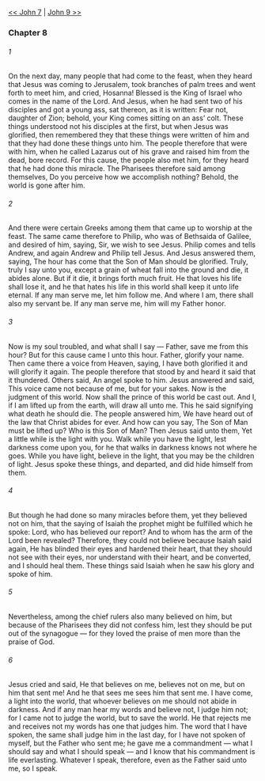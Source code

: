 [<< John 7](John%207.md)  |  [John 9 >>](John%209.md)

### Chapter 8
###### 1
On the next day, many people that had come to the feast, when they heard that Jesus was coming to Jerusalem, took branches of palm trees and went forth to meet him, and cried, Hosanna! Blessed is the King of Israel who comes in the name of the Lord. And Jesus, when he had sent two of his disciples and got a young ass, sat thereon, as it is written: Fear not, daughter of Zion; behold, your King comes sitting on an ass’ colt. These things understood not his disciples at the first, but when Jesus was glorified, then remembered they that these things were written of him and that they had done these things unto him. The people therefore that were with him, when he called Lazarus out of his grave and raised him from the dead, bore record. For this cause, the people also met him, for they heard that he had done this miracle. The Pharisees therefore said among themselves, Do you perceive how we accomplish nothing? Behold, the world is gone after him.

###### 2
And there were certain Greeks among them that came up to worship at the feast. The same came therefore to Philip, who was of Bethsaida of Galilee, and desired of him, saying, Sir, we wish to see Jesus. Philip comes and tells Andrew, and again Andrew and Philip tell Jesus. And Jesus answered them, saying, The hour has come that the Son of Man should be glorified. Truly, truly I say unto you, except a grain of wheat fall into the ground and die, it abides alone. But if it die, it brings forth much fruit. He that loves his life shall lose it, and he that hates his life in this world shall keep it unto life eternal. If any man serve me, let him follow me. And where I am, there shall also my servant be. If any man serve me, him will my Father honor.

###### 3
Now is my soul troubled, and what shall I say — Father, save me from this hour? But for this cause came I unto this hour. Father, glorify your name. Then came there a voice from Heaven, saying, I have both glorified it and will glorify it again. The people therefore that stood by and heard it said that it thundered. Others said, An angel spoke to him. Jesus answered and said, This voice came not because of me, but for your sakes. Now is the judgment of this world. Now shall the prince of this world be cast out. And I, if I am lifted up from the earth, will draw all unto me. This he said signifying what death he should die. The people answered him, We have heard out of the law that Christ abides for ever. And how can you say, The Son of Man must be lifted up? Who is this Son of Man? Then Jesus said unto them, Yet a little while is the light with you. Walk while you have the light, lest darkness come upon you, for he that walks in darkness knows not where he goes. While you have light, believe in the light, that you may be the children of light. Jesus spoke these things, and departed, and did hide himself from them.

###### 4
But though he had done so many miracles before them, yet they believed not on him, that the saying of Isaiah the prophet might be fulfilled which he spoke: Lord, who has believed our report? And to whom has the arm of the Lord been revealed? Therefore, they could not believe because Isaiah said again, He has blinded their eyes and hardened their heart, that they should not see with their eyes, nor understand with their heart, and be converted, and I should heal them. These things said Isaiah when he saw his glory and spoke of him.

###### 5
Nevertheless, among the chief rulers also many believed on him, but because of the Pharisees they did not confess him, lest they should be put out of the synagogue — for they loved the praise of men more than the praise of God.

###### 6
Jesus cried and said, He that believes on me, believes not on me, but on him that sent me! And he that sees me sees him that sent me. I have come, a light into the world, that whoever believes on me should not abide in darkness. And if any man hear my words and believe not, I judge him not; for I came not to judge the world, but to save the world. He that rejects me and receives not my words has one that judges him. The word that I have spoken, the same shall judge him in the last day, for I have not spoken of myself, but the Father who sent me; he gave me a commandment — what I should say and what I should speak — and I know that his commandment is life everlasting. Whatever I speak, therefore, even as the Father said unto me, so I speak.